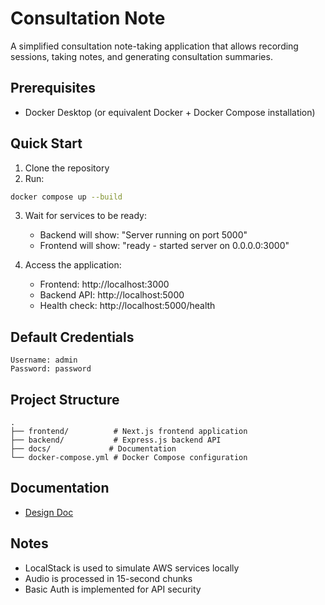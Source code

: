 # Consultation Note

A simplified consultation note-taking application that allows recording sessions, taking notes, and generating consultation summaries.

## Prerequisites
- Docker Desktop (or equivalent Docker + Docker Compose installation)

## Quick Start
1. Clone the repository
2. Run:
```bash
docker compose up --build
```
3. Wait for services to be ready:
   - Backend will show: "Server running on port 5000"
   - Frontend will show: "ready - started server on 0.0.0.0:3000"

4. Access the application:
   - Frontend: http://localhost:3000
   - Backend API: http://localhost:5000
   - Health check: http://localhost:5000/health

## Default Credentials
```
Username: admin
Password: password
```

## Project Structure
```
.
├── frontend/          # Next.js frontend application
├── backend/           # Express.js backend API
├── docs/             # Documentation
└── docker-compose.yml # Docker Compose configuration
```

## Documentation
- [Design Doc](./docs/design-doc.md)

## Notes
- LocalStack is used to simulate AWS services locally
- Audio is processed in 15-second chunks
- Basic Auth is implemented for API security
